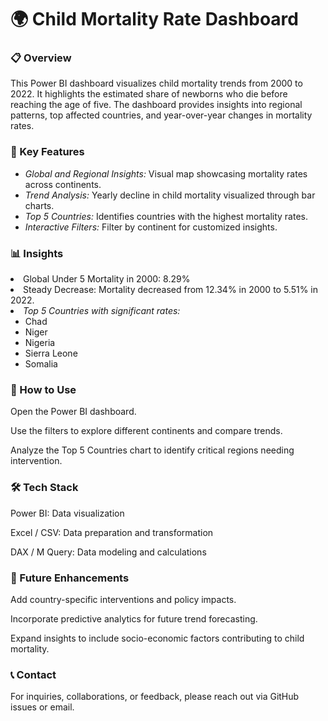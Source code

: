 <h1>🌍 Child Mortality Rate Dashboard </h1>

<h3>📋 Overview</h3>

<p>This Power BI dashboard visualizes child mortality trends from 2000 to 2022. It highlights the estimated share of newborns who die before reaching the age of five. The dashboard provides insights into regional patterns, top affected countries, and year-over-year changes in mortality rates.</p>

<h3>🔹 Key Features</h3>
<ul>
<li><em>Global and Regional Insights:</em> Visual map showcasing mortality rates across continents.</li>

<li><em>Trend Analysis: </em>Yearly decline in child mortality visualized through bar charts.</li>

<li><em>Top 5 Countries:</em> Identifies countries with the highest mortality rates.</li>

<li><em>Interactive Filters: </em>Filter by continent for customized insights.</li>
</ul>
<h3>📊 Insights</h3>

<li>Global Under 5 Mortality in 2000: 8.29%</li>

<li>Steady Decrease: Mortality decreased from 12.34% in 2000 to 5.51% in 2022.</li>

<li><em>Top 5 Countries with significant rates:</em>
<ul>
<li>Chad</li>

<li>Niger</li>

<li>Nigeria</li>

<li>Sierra Leone</li>

<li>Somalia</li>
</ul>
</li>
<h3>📌 How to Use</h3>

Open the Power BI dashboard.

Use the filters to explore different continents and compare trends.

Analyze the Top 5 Countries chart to identify critical regions needing intervention.

<h3>🛠 Tech Stack</h3>

Power BI: Data visualization

Excel / CSV: Data preparation and transformation

DAX / M Query: Data modeling and calculations

<h3>🚀 Future Enhancements</h3>

Add country-specific interventions and policy impacts.

Incorporate predictive analytics for future trend forecasting.

Expand insights to include socio-economic factors contributing to child mortality.

<h3>📞 Contact</h3>

For inquiries, collaborations, or feedback, please reach out via GitHub issues or email.

